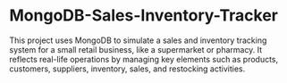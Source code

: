 # MongoDB-Sales-Inventory-Tracker
This project uses MongoDB to simulate a sales and inventory tracking system for a small retail business, like a supermarket or pharmacy. It reflects real-life operations by managing key elements such as products, customers, suppliers, inventory, sales, and restocking activities.
